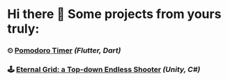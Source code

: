# Hi there 👋 Some projects from yours truly:

### ⏲ [Pomodoro Timer](http://desolaterobot.github.io/pomodoro/) *(Flutter, Dart)*
### 🕹 [Eternal Grid: a Top-down Endless Shooter](http://desolaterobot.itch.io/eternal-grid) *(Unity, C#)*
